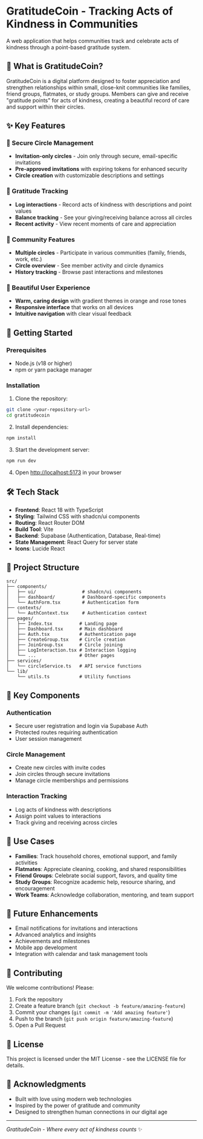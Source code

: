 
# GratitudeCoin - Tracking Acts of Kindness in Communities

A web application that helps communities track and celebrate acts of kindness through a point-based gratitude system.

## 🌟 What is GratitudeCoin?

GratitudeCoin is a digital platform designed to foster appreciation and strengthen relationships within small, close-knit communities like families, friend groups, flatmates, or study groups. Members can give and receive "gratitude points" for acts of kindness, creating a beautiful record of care and support within their circles.

## ✨ Key Features

### 🔐 Secure Circle Management
- **Invitation-only circles** - Join only through secure, email-specific invitations
- **Pre-approved invitations** with expiring tokens for enhanced security
- **Circle creation** with customizable descriptions and settings

### 💝 Gratitude Tracking
- **Log interactions** - Record acts of kindness with descriptions and point values
- **Balance tracking** - See your giving/receiving balance across all circles
- **Recent activity** - View recent moments of care and appreciation

### 👥 Community Features
- **Multiple circles** - Participate in various communities (family, friends, work, etc.)
- **Circle overview** - See member activity and circle dynamics
- **History tracking** - Browse past interactions and milestones

### 🎨 Beautiful User Experience
- **Warm, caring design** with gradient themes in orange and rose tones
- **Responsive interface** that works on all devices
- **Intuitive navigation** with clear visual feedback

## 🚀 Getting Started

### Prerequisites
- Node.js (v18 or higher)
- npm or yarn package manager

### Installation

1. Clone the repository:
```bash
git clone <your-repository-url>
cd gratitudecoin
```

2. Install dependencies:
```bash
npm install
```

3. Start the development server:
```bash
npm run dev
```

4. Open [http://localhost:5173](http://localhost:5173) in your browser

## 🛠 Tech Stack

- **Frontend**: React 18 with TypeScript
- **Styling**: Tailwind CSS with shadcn/ui components
- **Routing**: React Router DOM
- **Build Tool**: Vite
- **Backend**: Supabase (Authentication, Database, Real-time)
- **State Management**: React Query for server state
- **Icons**: Lucide React

## 📁 Project Structure

```
src/
├── components/
│   ├── ui/                 # shadcn/ui components
│   ├── dashboard/          # Dashboard-specific components
│   └── AuthForm.tsx        # Authentication form
├── contexts/
│   └── AuthContext.tsx     # Authentication context
├── pages/
│   ├── Index.tsx          # Landing page
│   ├── Dashboard.tsx      # Main dashboard
│   ├── Auth.tsx           # Authentication page
│   ├── CreateGroup.tsx    # Circle creation
│   ├── JoinGroup.tsx      # Circle joining
│   ├── LogInteraction.tsx # Interaction logging
│   └── ...                # Other pages
├── services/
│   └── circleService.ts   # API service functions
└── lib/
    └── utils.ts           # Utility functions
```

## 🔧 Key Components

### Authentication
- Secure user registration and login via Supabase Auth
- Protected routes requiring authentication
- User session management

### Circle Management
- Create new circles with invite codes
- Join circles through secure invitations
- Manage circle memberships and permissions

### Interaction Tracking
- Log acts of kindness with descriptions
- Assign point values to interactions
- Track giving and receiving across circles

## 🎯 Use Cases

- **Families**: Track household chores, emotional support, and family activities
- **Flatmates**: Appreciate cleaning, cooking, and shared responsibilities
- **Friend Groups**: Celebrate social support, favors, and quality time
- **Study Groups**: Recognize academic help, resource sharing, and encouragement
- **Work Teams**: Acknowledge collaboration, mentoring, and team support

## 🔮 Future Enhancements

- Email notifications for invitations and interactions
- Advanced analytics and insights
- Achievements and milestones
- Mobile app development
- Integration with calendar and task management tools

## 🤝 Contributing

We welcome contributions! Please:

1. Fork the repository
2. Create a feature branch (`git checkout -b feature/amazing-feature`)
3. Commit your changes (`git commit -m 'Add amazing feature'`)
4. Push to the branch (`git push origin feature/amazing-feature`)
5. Open a Pull Request

## 📄 License

This project is licensed under the MIT License - see the LICENSE file for details.

## 🙏 Acknowledgments

- Built with love using modern web technologies
- Inspired by the power of gratitude and community
- Designed to strengthen human connections in our digital age

---

*GratitudeCoin - Where every act of kindness counts* ✨
